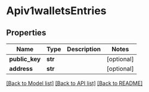 # Apiv1walletsEntries

## Properties
Name | Type | Description | Notes
------------ | ------------- | ------------- | -------------
**public_key** | **str** |  | [optional] 
**address** | **str** |  | [optional] 

[[Back to Model list]](../README.md#documentation-for-models) [[Back to API list]](../README.md#documentation-for-api-endpoints) [[Back to README]](../README.md)



